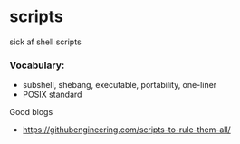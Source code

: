 # scripts
sick af shell scripts

### Vocabulary:
* subshell, shebang, executable, portability, one-liner
* POSIX standard


Good blogs
* https://githubengineering.com/scripts-to-rule-them-all/
